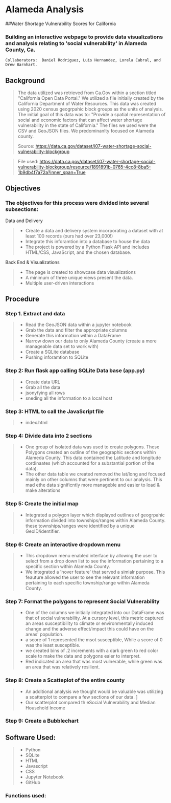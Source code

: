 # Alameda Analysis
##Water Shortage Vulnerability Scores for California

### Building an interactive webpage to provide data visualizations and analysis relating to 'social vulnerability' in Alameda County, Ca. 

```
Collaborators:  Daniel Rodriguez, Luis Hernandez, Lorela Cabral, and Drew Barnhart. 
```

## Background
> The data utilized was retrieved from Ca.Gov within a section titled "California Open Data Portal." We utilized a file initially created by the California Department of Water Resources. This data was created using 2020 census geogrpahic block groups as the units of analysis. The initial goal of this data was to: "Provide a spatial representation of social and economic factors that can affect water shortage vulnerability in the state of California." The files we used were the CSV and GeoJSON files. We predominanlty focused on Alameda county. 
> 
> Source: https://data.ca.gov/dataset/i07-water-shortage-social-vulnerability-blockgroup

> File used:  https://data.ca.gov/dataset/i07-water-shortage-social-vulnerability-blockgroup/resource/1891891b-0765-4cc8-8ba5-1b9db4f7a72a?inner_span=True

## Objectives

### The objectives for this process were divided into several subsections: 

Data and Delivery
> - Create a data and delivery system incorporating a dataset with at least 100 records (ours had over 23,000!)
> - Integrate this inforamtion into a database to house the data
> - The project is powered by a Python Flask API and includes HTML/CSS, JavaScript, and the chosen database. 

Back End & Visualizations
> - The page is created to showcase data visualizations 
> - A minimum of three unique views present the data.
> - Multiple user-driven interactions


## Procedure

### Step 1. Extract and data

> -  Read the GeoJSON data within a jupyter notebook
> - Grab the data and filter the appropriate columns
>  - Generate this information within a DataFrame 
>  - Narrow down our data to only Alameda County (create a more manageable data set to work with)
>  - Create a SQLite database 
>  - Pushing inforamtion to SQLite 

### Step 2: Run flask app calling SQLite Data base (app.py)
> - Create data URL
> - Grab all the data 
> - jsonyfying all rows 
> - sneding all the information to a local host

### Step 3: HTML to call the JavaScript file 
> - index.html

### Step 4: Divide data into 2 sections 
> - One group of isolated data was used to create polygons. These Polygons created an outline of the geographic sections within Alameda County. This data contained the Latitude and longitude cordinaates (which accounted for a substantial portion of the data). 
> - The other data table we created removed the lat/long and focused mainly on other columns that were pertinent to our analysis. This mad ethe data significntly more manageble and easier to load & make alterations

### Step 5: Create the initial map 
> - Integrated a polygon layer which displayed outlines of geogrpahic information divided into townships/ranges within Alameda County. these townships/ranges were identified by a unique GeoID/identifier. 

### Step 6: Create an interactive dropdown menu
> - This dropdown menu enabled interface by allowing the user to select from a drop down list to see the information pertaining to a specific section within Alameda County. 
> - We integrated a 'hover feature' that served a simialr purpose. This feauture allowed the user to see the relevant information pertaining to each specific township/range within Alameda County. 

### Step 7: Format the polygons to represent Social Vulnerability
> - One of the columns we initially integrated into our DataFrame was that of social vulnerability. At a cursory level, this metric captured an areas susceptibility to climate or environmentally induced change and the adverse effect/impact this could have on the areas' population. 
> - a score of 1 represented the msot susceptible, While a score of 0 was the least susceptible. 
> - we created bins of .2 increments with a dark green to red color scale to make the data and polygons eaier to interpret. 
> - Red indicated an area that was most vulnerable, while green was an area that was relatively resilient. 

### Step 8: Create a Scatteplot of the entire county
> - An additional analysis we thought would be valuable was utilizing a scatterplot to compare a few sections of our data. ]
> - Our scatterplot compared th eSocial Vulnerability and Median Household Income

### Step 9: Create a Bubblechart

## Software Used:

> - Python
> - SQLite
> - HTML
> - Javascript
> - CSS
> - Jupyter Notebook
> - GitHub

### Functions used: 

> 
>
